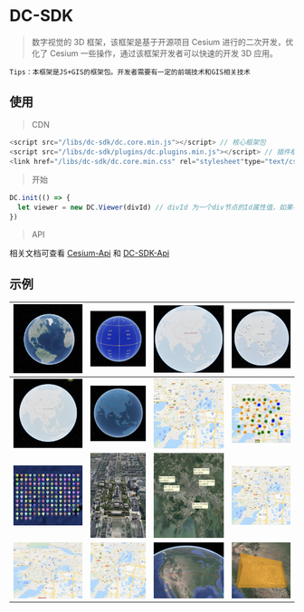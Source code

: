 # DC-SDK

> 数字视觉的 3D 框架，该框架是基于开源项目 Cesium 进行的二次开发，优化了 Cesium 一些操作，通过该框架开发者可以快速的开发 3D 应用。

```warning
Tips：本框架是JS+GIS的框架包。开发者需要有一定的前端技术和GIS相关技术
```

## 使用

> CDN

```js
<script src="/libs/dc-sdk/dc.core.min.js"></script> // 核心框架包
<script src="/libs/dc-sdk/plugins/dc.plugins.min.js"></script> // 插件框架包
<link href="/libs/dc-sdk/dc.core.min.css" rel="stylesheet"type="text/css" / > // 主要样式
```

> 开始

```js
DC.init(() => {
  let viewer = new DC.Viewer(divId) // divId 为一个div节点的Id属性值，如果不传入，会无法初始化
})
```

> API

相关文档可查看 [Cesium-Api](https://cesium.com/docs/cesiumjs-ref-doc/) 和 [DC-SDK-Api](http://dv.cavencj.cn/home/#/docs)

## 示例

|      ![开始](https://raw.githubusercontent.com/Digital-Visual/dc-sdk-examples/master/images/info/start.png)      |                       ![开始](https://raw.githubusercontent.com/Digital-Visual/dc-sdk-examples/master/images/info/coord.png)                       |                   ![开始](https://raw.githubusercontent.com/Digital-Visual/dc-sdk-examples/master/images/baselayer/tencent.png)                    |     ![开始](https://raw.githubusercontent.com/Digital-Visual/dc-sdk-examples/master/images/baselayer/tdt.png)      |
| :--------------------------------------------------------------------------------------------------------------: | :------------------------------------------------------------------------------------------------------------------------------------------------: | :------------------------------------------------------------------------------------------------------------------------------------------------: | :----------------------------------------------------------------------------------------------------------------: |
|    ![图片](https://raw.githubusercontent.com/Digital-Visual/dc-sdk-examples/master/images/baselayer/amap.png)    |                    ![图片](https://raw.githubusercontent.com/Digital-Visual/dc-sdk-examples/master/images/baselayer/baidu.png)                     |                      ![图片](https://raw.githubusercontent.com/Digital-Visual/dc-sdk-examples/master/images/layer/vector.png)                      |     ![开始](https://raw.githubusercontent.com/Digital-Visual/dc-sdk-examples/master/images/layer/cluster.png)      |
|    ![开始](https://raw.githubusercontent.com/Digital-Visual/dc-sdk-examples/master/images/layer/geojson.png)     | <img src="https://raw.githubusercontent.com/Digital-Visual/dc-sdk-examples/master/images/layer/tileset.png" alt="开始" width="200px" height="150px"/> | <img src="https://raw.githubusercontent.com/Digital-Visual/dc-sdk-examples/master/images/layer/html.png" alt="开始" width="200px" height="150px"/> |   ![开始](https://raw.githubusercontent.com/Digital-Visual/dc-sdk-examples/master/images/overlay/point_icon.png)   |
| ![开始](https://raw.githubusercontent.com/Digital-Visual/dc-sdk-examples/master/images/overlay/point_custom.png) |                     ![开始](https://raw.githubusercontent.com/Digital-Visual/dc-sdk-examples/master/images/overlay/circle.png)                     |               ![开始](https://raw.githubusercontent.com/Digital-Visual/dc-sdk-examples/master/images/overlay/polyline_material.png)                | ![开始](https://raw.githubusercontent.com/Digital-Visual/dc-sdk-examples/master/images/overlay/polygon_height.png) |
